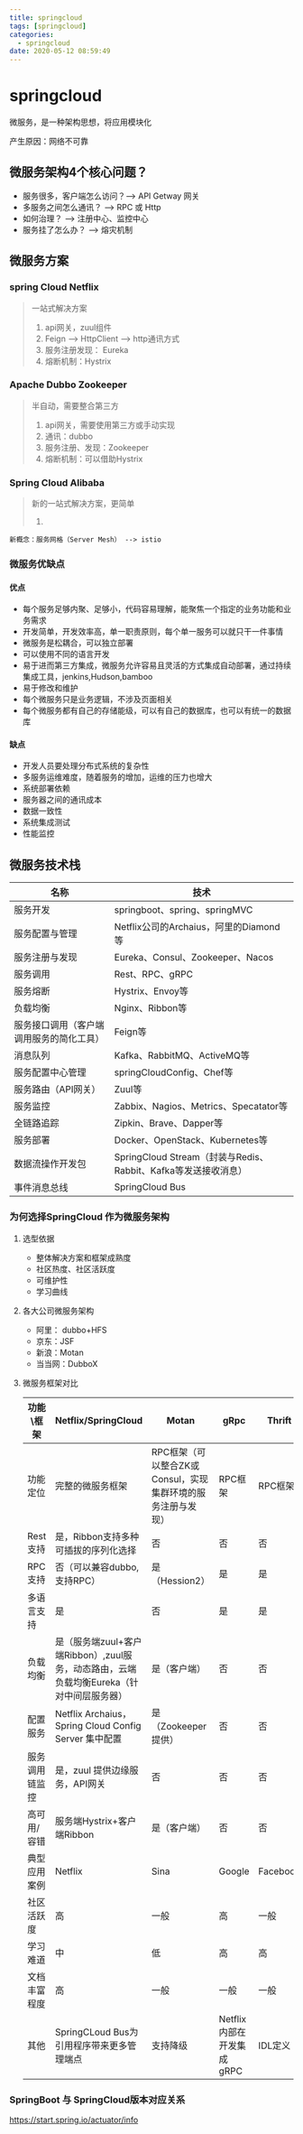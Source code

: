 ```yaml
---
title: springcloud
tags: [springcloud]
categories:
  - springcloud
date: 2020-05-12 08:59:49
---
```


# springcloud

微服务，是一种架构思想，将应用模块化

产生原因：网络不可靠

## 微服务架构4个核心问题？

* 服务很多，客户端怎么访问？--> API Getway 网关
* 多服务之间怎么通讯？ --> RPC 或 Http
* 如何治理？ --> 注册中心、监控中心
* 服务挂了怎么办？ --> 熔灾机制

## 微服务方案

### spring Cloud Netflix

> 一站式解决方案
>
> 1. api网关，zuul组件
> 2. Feign --> HttpClient --> http通讯方式
> 3. 服务注册发现： Eureka
> 4. 熔断机制：Hystrix

### Apache Dubbo Zookeeper

> 半自动，需要整合第三方
>
> 1. api网关，需要使用第三方或手动实现
> 2. 通讯：dubbo
> 3. 服务注册、发现：Zookeeper
> 4. 熔断机制：可以借助Hystrix

### Spring Cloud Alibaba

> 新的一站式解决方案，更简单
>
> 1. 



`新概念：服务网格（Server Mesh） --> istio`

### 微服务优缺点

#### 优点

* 每个服务足够内聚、足够小，代码容易理解，能聚焦一个指定的业务功能和业务需求
* 开发简单，开发效率高，单一职责原则，每个单一服务可以就只干一件事情
* 微服务是松耦合，可以独立部署
* 可以使用不同的语言开发
* 易于进而第三方集成，微服务允许容易且灵活的方式集成自动部署，通过持续集成工具，jenkins,Hudson,bamboo
* 易于修改和维护
* 每个微服务只是业务逻辑，不涉及页面相关
* 每个微服务都有自己的存储能级，可以有自己的数据库，也可以有统一的数据库

#### 缺点

* 开发人员要处理分布式系统的复杂性
* 多服务运维难度，随着服务的增加，运维的压力也增大
* 系统部署依赖
* 服务器之间的通讯成本
* 数据一致性
* 系统集成测试
* 性能监控

## 微服务技术栈

| 名称                                     | 技术                                                         |
| ---------------------------------------- | ------------------------------------------------------------ |
| 服务开发                                 | springboot、spring、springMVC                                |
| 服务配置与管理                           | Netflix公司的Archaius，阿里的Diamond等                       |
| 服务注册与发现                           | Eureka、Consul、Zookeeper、Nacos                             |
| 服务调用                                 | Rest、RPC、gRPC                                              |
| 服务熔断                                 | Hystrix、Envoy等                                             |
| 负载均衡                                 | Nginx、Ribbon等                                              |
| 服务接口调用（客户端调用服务的简化工具） | Feign等                                                      |
| 消息队列                                 | Kafka、RabbitMQ、ActiveMQ等                                  |
| 服务配置中心管理                         | springCloudConfig、Chef等                                    |
| 服务路由（API网关）                      | Zuul等                                                       |
| 服务监控                                 | Zabbix、Nagios、Metrics、Specatator等                        |
| 全链路追踪                               | Zipkin、Brave、Dapper等                                      |
| 服务部署                                 | Docker、OpenStack、Kubernetes等                              |
| 数据流操作开发包                         | SpringCloud Stream（封装与Redis、Rabbit、Kafka等发送接收消息） |
| 事件消息总线                             | SpringCloud Bus                                              |

### 为何选择SpringCloud 作为微服务架构

1. 选型依据

   * 整体解决方案和框架成熟度
   * 社区热度、社区活跃度
   * 可维护性
   * 学习曲线

2. 各大公司微服务架构

   * 阿里： dubbo+HFS
   * 京东：JSF
   * 新浪：Motan
   * 当当网：DubboX

3. 微服务框架对比

   | 功能\框架      | Netflix/SpringCloud                                          | Motan                                                       | gRpc                      | Thrift   | Dubbo/DubboX                      |
   | -------------- | ------------------------------------------------------------ | ----------------------------------------------------------- | ------------------------- | -------- | --------------------------------- |
   | 功能定位       | 完整的微服务框架                                             | RPC框架（可以整合ZK或Consul，实现集群环境的服务注册与发现） | RPC框架                   | RPC框架  | 服务框架                          |
   | Rest支持       | 是，Ribbon支持多种可插拔的序列化选择                         | 否                                                          | 否                        | 否       | 否                                |
   | RPC支持        | 否（可以兼容dubbo,支持RPC）                                  | 是（Hession2）                                              | 是                        | 是       | 是                                |
   | 多语言支持     | 是                                                           | 否                                                          | 是                        | 是       | 否                                |
   | 负载均衡       | 是（服务端zuul+客户端Ribbon）,zuul服务，动态路由，云端负载均衡Eureka（针对中间层服务器） | 是（客户端）                                                | 否                        | 否       | 是（客户端）                      |
   | 配置服务       | Netflix Archaius，Spring Cloud Config Server 集中配置        | 是（Zookeeper提供）                                         | 否                        | 否       | 否                                |
   | 服务调用链监控 | 是，zuul 提供边缘服务，API网关                               | 否                                                          | 否                        | 否       | 否                                |
   | 高可用/容错    | 服务端Hystrix+客户端Ribbon                                   | 是（客户端）                                                | 否                        | 否       | 是（客户端）                      |
   | 典型应用案例   | Netflix                                                      | Sina                                                        | Google                    | Facebook |                                   |
   | 社区活跃度     | 高                                                           | 一般                                                        | 高                        | 一般     | 2017年重新开始维护，之前中断了5年 |
   | 学习难道       | 中                                                           | 低                                                          | 高                        | 高       | 低                                |
   | 文档丰富程度   | 高                                                           | 一般                                                        | 一般                      | 一般     | 高                                |
   | 其他           | SpringCLoud Bus为引用程序带来更多管理端点                    | 支持降级                                                    | Netflix内部在开发集成gRPC | IDL定义  | 实践公司比较多                    |

   

### SpringBoot 与 SpringCloud版本对应关系

https://start.spring.io/actuator/info